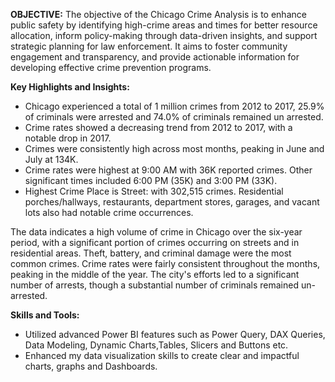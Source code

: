 **OBJECTIVE:**
The objective of the Chicago Crime Analysis is to enhance public safety by identifying high-crime areas and times for better resource allocation, inform policy-making through data-driven insights, and support strategic planning for law enforcement. 
It aims to foster community engagement and transparency, and provide actionable information for developing effective crime prevention programs.

**Key Highlights and Insights:**
- Chicago experienced a total of 1 million crimes from 2012 to 2017, 25.9% of criminals were arrested and 74.0% of criminals remained un arrested.
- Crime rates showed a decreasing trend from 2012 to 2017, with a notable drop in 2017.
- Crimes were consistently high across most months, peaking in June and July at 134K.
- Crime rates were highest at 9:00 AM with 36K reported crimes. Other significant times included 6:00 PM (35K) and 3:00 PM (33K).
- Highest Crime Place is Street: with 302,515 crimes. Residential porches/hallways, restaurants, department stores, garages, and vacant lots also had notable crime occurrences.

The data indicates a high volume of crime in Chicago over the six-year period, with a significant portion of crimes occurring on streets and in residential areas. 
Theft, battery, and criminal damage were the most common crimes. Crime rates were fairly consistent throughout the months, peaking in the middle of the year.
The city's efforts led to a significant number of arrests, though a substantial number of criminals remained un-arrested.

**Skills and Tools:**

- Utilized advanced Power BI features such as Power Query, DAX Queries, Data Modeling, Dynamic Charts,Tables, Slicers and Buttons etc.
- Enhanced my data visualization skills to create clear and impactful charts, graphs and Dashboards.

